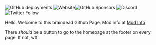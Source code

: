 ![GitHub deployments](https://img.shields.io/github/deployments/SpottedTrouble/friendly-funkin/github-pages?label=Website%20Deployment&style=plastic)  ![Website](https://img.shields.io/website?style=plastic&url=https%3A%2F%2Fspottedtrouble.github.io%2Ffriendly-funkin%2F)![GitHub Sponsors](https://img.shields.io/github/sponsors/SpottedTrouble?style=plastic) ![Discord](https://img.shields.io/discord/854930838209691669?label=Discord%20Server&style=plastic) ![Twitter Follow](https://img.shields.io/twitter/follow/SpotWasFound?style=social)

Hello. Welcome to this braindead Github Page. Mod info at [Mod Info](https://spottedtrouble.github.io/friendly-funkin/mod-info.html)

There *should* be a button to go to the homepage at the footer on every page. If not, wtf.
